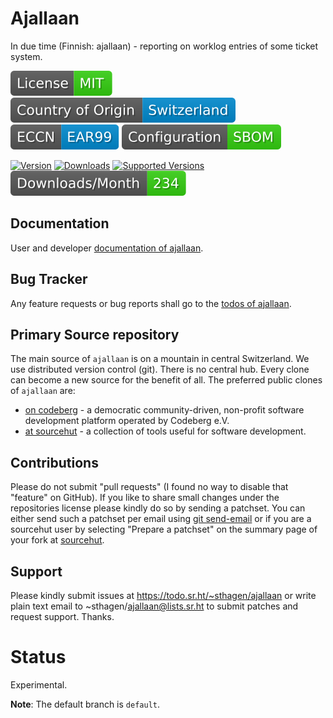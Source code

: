 # Ajallaan

In due time (Finnish: ajallaan) - reporting on worklog entries of some ticket system.

[![License](docs/badges/license-spdx-mit.svg)](https://git.sr.ht/~sthagen/ajallaan/tree/default/item/LICENSE)
[![Country of Origin](docs/badges/country-of-origin-name-switzerland-neutral.svg)](https://git.sr.ht/~sthagen/ajallaan/tree/default/item/COUNTRY-OF-ORIGIN)
[![Export Classification Control Number (ECCN)](docs/badges/export-control-classification-number_eccn-ear99-neutral.svg)](https://git.sr.ht/~sthagen/ajallaan/tree/default/item/EXPORT-CONTROL-CLASSIFICATION-NUMBER)
[![Configuration](docs/badges/configuration-sbom.svg)](https://git.sr.ht/~sthagen/ajallaan/tree/default/item/docs/third-party/README.md)

[![Version](https://img.shields.io/pypi/v/ajallaan.svg?style=flat)](https://pypi.python.org/pypi/ajallaan/)
[![Downloads](https://static.pepy.tech/badge/ajallaan/month)](https://pepy.tech/project/ajallaan)
[![Supported Versions](https://img.shields.io/pypi/pyversions/ajallaan.svg?style=flat)](https://pypi.python.org/pypi/ajallaan/)
[![Maintenance Status](docs/badges/downloads-per-month.svg)](https://git.sr.ht/~sthagen/ajallaan/log)

## Documentation

User and developer [documentation of ajallaan](https://codes.dilettant.life/docs/ajallaan).

## Bug Tracker

Any feature requests or bug reports shall go to the [todos of ajallaan](https://todo.sr.ht/~sthagen/ajallaan).

## Primary Source repository

The main source of `ajallaan` is on a mountain in central Switzerland.
We use distributed version control (git).
There is no central hub.
Every clone can become a new source for the benefit of all.
The preferred public clones of `ajallaan` are:

* [on codeberg](https://codeberg.org/sthagen/ajallaan) - a democratic community-driven, non-profit software development platform operated by Codeberg e.V.
* [at sourcehut](https://git.sr.ht/~sthagen/ajallaan) - a collection of tools useful for software development.

## Contributions

Please do not submit "pull requests" (I found no way to disable that "feature" on GitHub).
If you like to share small changes under the repositories license please kindly do so by sending a patchset.
You can either send such a patchset per email using [git send-email](https://git-send-email.io) or 
if you are a sourcehut user by selecting "Prepare a patchset" on the summary page of your fork at [sourcehut](https://git.sr.ht/).

## Support

Please kindly submit issues at https://todo.sr.ht/~sthagen/ajallaan or write plain text email to ~sthagen/ajallaan@lists.sr.ht to submit patches and request support. Thanks.

# Status

Experimental.

**Note**: The default branch is `default`.
